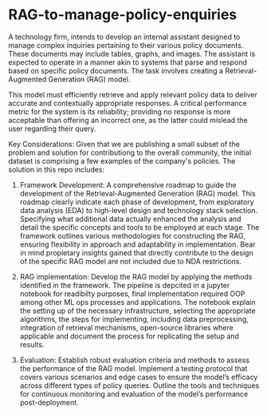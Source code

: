 # RAG-to-manage-policy-enquiries
A technology firm, intends to develop an internal assistant designed to manage complex inquiries pertaining to their various policy documents. These documents may include tables, graphs, and images. The assistant is expected to operate in a manner akin to systems that parse and respond based on specific policy documents. The task involves creating a Retrieval-Augmented Generation (RAG) model. 

This model must efficiently retrieve and apply relevant policy data to deliver accurate and contextually appropriate responses. A critical performance metric for the system is its reliability; providing no response is more acceptable than offering an incorrect one, as the latter could mislead the user regarding their query.

Key Considerations:
Given that we are publishing a small subset of the problem and solution for contributiong to the overall community, the initial dataset is comprising a few examples of the company's policies. The solution in this repo includes:

1. Framework Development: 
A comprehensive roadmap to guide the development of the Retrieval-Augmented Generation (RAG) model. This roadmap  clearly indicate each phase of development, from exploratory data analysis (EDA) to high-level design and technology stack selection. Specifying what additional data actually enhanced the analysis and detail the specific concepts and tools to be employed at each stage. The framework outlines various methodologies for constructing the RAG, ensuring flexibility in approach and adaptability in implementation. Bear in mind propietary insights gained that directly contribute to the design of the specific RAG model are not included due to NDA restrictions. 
    
2. RAG implementation:
Develop the RAG model by applying the methods identified in the framework. The pipeline is depcited in a jupyter notebook for readibilty purposes, final implementation required OOP among other ML ops processes and applications. The notebook explain the setting up of the necessary infrastructure, selecting the appropriate algorithms, the steps for implementing, including data preprocessing, integration of retrieval mechanisms, open-source libraries where applicable and document the process for replicating the setup and results.

3. Evaluation:
Establish robust evaluation criteria and methods to assess the performance of the RAG model. Implement a testing protocol that covers various scenarios and edge cases to ensure the model’s efficacy across different types of policy queries. Outline the tools and techniques for continuous monitoring and evaluation of the model’s performance post-deployment.


